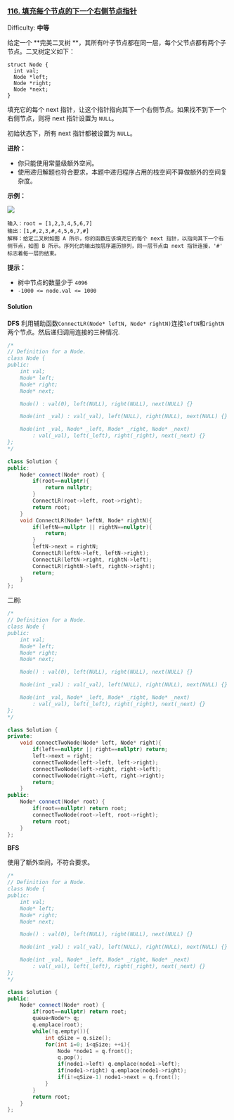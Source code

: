 ### [116\. 填充每个节点的下一个右侧节点指针](https://leetcode-cn.com/problems/populating-next-right-pointers-in-each-node/)

Difficulty: **中等**


给定一个 **完美二叉树 **，其所有叶子节点都在同一层，每个父节点都有两个子节点。二叉树定义如下：

```
struct Node {
  int val;
  Node *left;
  Node *right;
  Node *next;
}
```

填充它的每个 next 指针，让这个指针指向其下一个右侧节点。如果找不到下一个右侧节点，则将 next 指针设置为 `NULL`。

初始状态下，所有 next 指针都被设置为 `NULL`。

**进阶：**

*   你只能使用常量级额外空间。
*   使用递归解题也符合要求，本题中递归程序占用的栈空间不算做额外的空间复杂度。

**示例：**

![](https://assets.leetcode.com/uploads/2019/02/14/116_sample.png)

```
输入：root = [1,2,3,4,5,6,7]
输出：[1,#,2,3,#,4,5,6,7,#]
解释：给定二叉树如图 A 所示，你的函数应该填充它的每个 next 指针，以指向其下一个右侧节点，如图 B 所示。序列化的输出按层序遍历排列，同一层节点由 next 指针连接，'#' 标志着每一层的结束。
```

**提示：**

*   树中节点的数量少于 `4096`
*   `-1000 <= node.val <= 1000`


#### Solution

**DFS**
利用辅助函数`ConnectLR(Node* leftN, Node* rightN)`连接`leftN`和`rightN`两个节点。然后递归调用连接的三种情况.

```cpp
​/*
// Definition for a Node.
class Node {
public:
    int val;
    Node* left;
    Node* right;
    Node* next;

    Node() : val(0), left(NULL), right(NULL), next(NULL) {}

    Node(int _val) : val(_val), left(NULL), right(NULL), next(NULL) {}

    Node(int _val, Node* _left, Node* _right, Node* _next)
        : val(_val), left(_left), right(_right), next(_next) {}
};
*/

class Solution {
public:
    Node* connect(Node* root) {
        if(root==nullptr){
            return nullptr;
        }
        ConnectLR(root->left, root->right);
        return root;
    }
    void ConnectLR(Node* leftN, Node* rightN){
        if(leftN==nullptr || rightN==nullptr){
            return;
        }
        leftN->next = rightN;
        ConnectLR(leftN->left, leftN->right);
        ConnectLR(leftN->right, rightN->left);
        ConnectLR(rightN->left, rightN->right);
        return;
    }
};
```

二刷:  
```cpp
/*
// Definition for a Node.
class Node {
public:
    int val;
    Node* left;
    Node* right;
    Node* next;

    Node() : val(0), left(NULL), right(NULL), next(NULL) {}

    Node(int _val) : val(_val), left(NULL), right(NULL), next(NULL) {}

    Node(int _val, Node* _left, Node* _right, Node* _next)
        : val(_val), left(_left), right(_right), next(_next) {}
};
*/

class Solution {
private:
    void connectTwoNode(Node* left, Node* right){
        if(left==nullptr || right==nullptr) return;
        left->next = right;
        connectTwoNode(left->left, left->right);
        connectTwoNode(left->right, right->left);
        connectTwoNode(right->left, right->right);
        return;
    }
public:
    Node* connect(Node* root) {
        if(root==nullptr) return root;
        connectTwoNode(root->left, root->right);
        return root;
    }
};
```


**BFS**

使用了额外空间，不符合要求。

```cpp
/*
// Definition for a Node.
class Node {
public:
    int val;
    Node* left;
    Node* right;
    Node* next;

    Node() : val(0), left(NULL), right(NULL), next(NULL) {}

    Node(int _val) : val(_val), left(NULL), right(NULL), next(NULL) {}

    Node(int _val, Node* _left, Node* _right, Node* _next)
        : val(_val), left(_left), right(_right), next(_next) {}
};
*/

class Solution {
public:
    Node* connect(Node* root) {
        if(root==nullptr) return root;
        queue<Node*> q;
        q.emplace(root);
        while(!q.empty()){
            int qSize = q.size();
            for(int i=0; i<qSize; ++i){
                Node *node1 = q.front();
                q.pop();
                if(node1->left) q.emplace(node1->left);
                if(node1->right) q.emplace(node1->right);
                if(i!=qSize-1) node1->next = q.front();
            }
        }
        return root;
    }
};
```